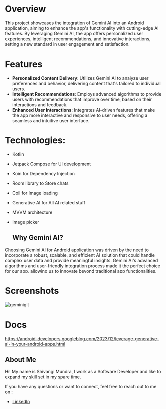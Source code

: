 
# Overview

This project showcases the integration of Gemini AI into an Android application, aiming to enhance the app's functionality with cutting-edge AI features. By leveraging Gemini AI, the app offers personalized user experiences, intelligent recommendations, and innovative interactions, setting a new standard in user engagement and satisfaction.

# Features

- **Personalized Content Delivery**: Utilizes Gemini AI to analyze user preferences and behavior, delivering content that's tailored to individual users.
- **Intelligent Recommendations**: Employs advanced algorithms to provide users with recommendations that improve over time, based on their interactions and feedback.
- **Enhanced User Interactions**: Integrates AI-driven features that make the app more interactive and responsive to user needs, offering a seamless and intuitive user interface.


# Technologies:
- Kotlin 
- Jetpack Compose for UI development
- Koin for Dependency Injection
- Room library to Store chats
- Coil for Image loading
- Generative AI for All AI related stuff
- MVVM architecture
- Image picker

  ## Why Gemini AI?

Choosing Gemini AI for Android application was driven by the need to incorporate a robust, scalable, and efficient AI solution that could handle complex user data and provide meaningful insights. Gemini AI's advanced algorithms and user-friendly integration process made it the perfect choice for our app, allowing us to innovate beyond traditional app functionalities.
  
# Screenshots
![geminigit](https://github.com/shiv-eng/GeminiAIAndroid/assets/59472647/9679053e-5eb8-4ebd-997b-0106f66fdbe3)



# Docs
https://android-developers.googleblog.com/2023/12/leverage-generative-ai-in-your-android-apps.html

## About Me

 Hi! My name is Shivangi Mundra, I work as a Software Developer and like to expand my skill set in my spare time.

If you have any questions or want to connect, feel free to reach out to me on :

- [LinkedIn](https://www.linkedin.com/in/shivangi-mundra-9a31b65b/)
